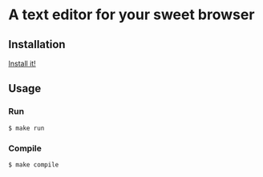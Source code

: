 # A text editor for your sweet browser

## Installation

[Install it!](https://github.com/kud/firefox-text-editor/raw/master/dist/text-button.xpi)

## Usage

### Run

```
$ make run
```

### Compile

```
$ make compile
```
